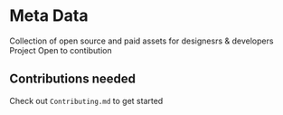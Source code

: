 # Meta Data

Collection of open source and paid assets for designesrs & developers Project Open to contibution

## Contributions needed 
Check out `Contributing.md` to get started
